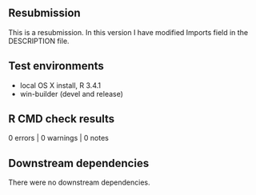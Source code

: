 ## Resubmission
This is a resubmission. In this version I have modified Imports field in the 
DESCRIPTION file.

## Test environments
* local OS X install, R 3.4.1
* win-builder (devel and release)

## R CMD check results
0 errors | 0 warnings | 0 notes

## Downstream dependencies
There were no downstream dependencies.
